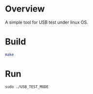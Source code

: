 ﻿<!--
 Copyright (c) 2023 innodisk Crop.
 
 This software is released under the MIT License.
 https://opensource.org/licenses/MIT
-->

# Overview
A simple tool for USB test under linux OS.

# Build
```bash
make 
```

# Run
```
sudo ./USB_TEST_MODE
```